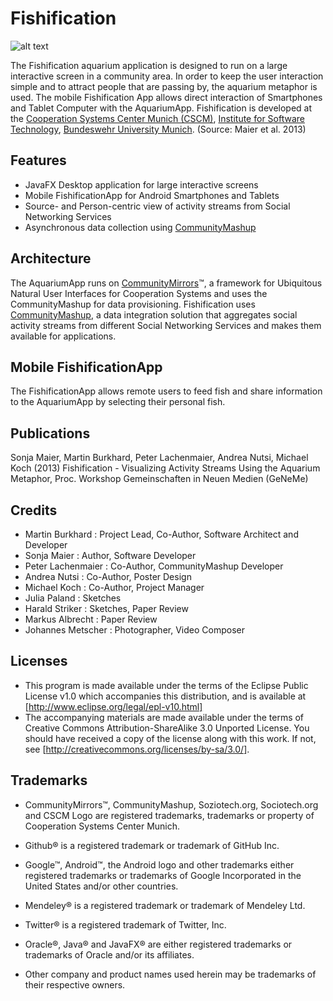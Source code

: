Fishification
=============

![alt text](https://raw.github.com/soziotech/Fishification/master/screenshots/fishificationfx.png "FishificationFX")

The Fishification aquarium application is designed to run on a large interactive screen in a community area. In order to keep the user interaction simple and to attract people that are passing by, the aquarium metaphor is used. The mobile Fishification App allows direct interaction of Smartphones and Tablet Computer with the AquariumApp. Fishification is developed at the [Cooperation Systems Center Munich (CSCM)](http://www.kooperationssysteme.de), [Institute for Software Technology](http://www.unibw.de/inf2/), [Bundeswehr University Munich](http://www.unibw.de). (Source: Maier et al. 2013)

Features
--------------------------------------------------------------------------------
* JavaFX Desktop application for large interactive screens
* Mobile FishificationApp for Android Smartphones and Tablets
* Source- and Person-centric view of activity streams from Social Networking Services
* Asynchronous data collection using [CommunityMashup](www.soziotech.org/communitymashup/)

Architecture
--------------------------------------------------------------------------------
The AquariumApp runs on [CommunityMirrors](http://www.soziotech.de/communitymirrors/)™, a framework for Ubiquitous Natural User Interfaces for Cooperation Systems and uses the CommunityMashup for data provisioning. Fishification uses [CommunityMashup](www.soziotech.org/communitymashup/), a data integration solution that aggregates social activity streams from different Social Networking Services and makes them available for applications.

Mobile FishificationApp
--------------------------------------------------------------------------------
The FishificationApp allows remote users to feed fish and share information to the AquariumApp by selecting their personal fish.

Publications
--------------------------------------------------------------------------------
Sonja Maier, Martin Burkhard, Peter Lachenmaier, Andrea Nutsi, Michael Koch (2013) Fishification - Visualizing Activity Streams Using the Aquarium Metaphor, Proc. Workshop Gemeinschaften in Neuen Medien (GeNeMe)

Credits
--------------------------------------------------------------------------------
* Martin Burkhard : Project Lead, Co-Author, Software Architect and Developer
* Sonja Maier : Author, Software Developer
* Peter Lachenmaier : Co-Author, CommunityMashup Developer
* Andrea Nutsi : Co-Author, Poster Design
* Michael Koch : Co-Author, Project Manager
* Julia Paland : Sketches
* Harald Striker : Sketches, Paper Review
* Markus Albrecht : Paper Review
* Johannes Metscher : Photographer, Video Composer

Licenses
--------------------------------------------------------------------------------
 * This program is made available under the terms of the Eclipse Public License v1.0 which accompanies this distribution, and is available at [http://www.eclipse.org/legal/epl-v10.html]
 * The accompanying materials are made available under the terms of Creative Commons Attribution-ShareAlike 3.0 Unported License. You should have received a copy of the license along with this work. If not, see [http://creativecommons.org/licenses/by-sa/3.0/].

Trademarks
---------------------------------------------------------------
* CommunityMirrors™, CommunityMashup, Soziotech.org, Sociotech.org and CSCM Logo are registered trademarks, trademarks or property of Cooperation Systems Center Munich.

* Github® is a registered trademark or trademark of GitHub Inc.

* Google™, Android™, the Android logo and other trademarks either registered trademarks or trademarks of Google Incorporated in the United States and/or other countries.

* Mendeley® is a registered trademark or trademark of Mendeley Ltd.

* Twitter® is a registered trademark of Twitter, Inc.

* Oracle®, Java® and JavaFX® are either registered trademarks or trademarks of Oracle and/or its affiliates.

* Other company and product names used herein may be trademarks of their respective owners.